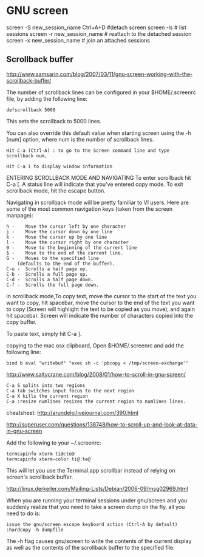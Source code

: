 # GNU screen

   screen -S new_session_name
   Ctrl+A+D #detach screen
   screen -ls # list sessions
   screen -r new_session_name # reattach to the detached session
   screen -x new_session_name # join an attached sessions
   
## Scrollback buffer

http://www.samsarin.com/blog/2007/03/11/gnu-screen-working-with-the-scrollback-buffer/

The number of scrollback lines can be configured in your $HOME/.screenrc file, by adding the following line:

    defscrollback 5000

This sets the scrollback to 5000 lines.

You can also override this default value when starting screen using the -h [num] option, where num is the number of scrollback lines.

    Hit C-a (Ctrl-A) : to go to the Screen command line and type scrollback num,

    Hit C-a i to display window information

ENTERING SCROLLBACK MODE AND NAVIGATING
To enter scrollback hit C-a [. A status line will indicate that you've entered copy mode. To exit scrollback mode, hit the escape button.

Navigating in scrollback mode will be pretty familiar to VI users. Here are some of the most common navigation keys (taken from the screen manpage):

    h -    Move the cursor left by one character
    j -    Move the cursor down by one line
    k -    Move the cursor up by one line
    l -    Move the cursor right by one character
    0 -    Move to the beginning of the current line
    $ -    Move to the end of the current line.
    G -    Moves to the specified line
        (defaults to the end of the buffer).
    C-u -  Scrolls a half page up.
    C-b -  Scrolls a full page up.
    C-d -  Scrolls a half page down.
    C-f -  Scrolls the full page down.

in scrollback mode,To copy text, move the cursor to the start of the text you want to copy, hit spacebar, move the cursor to the end of the text you want to copy (Screen will highlight the text to be copied as you move), and again hit spacebar. Screen will indicate the number of characters copied into the copy buffer.

To paste text, simply hit C-a ].

copying to the mac osx clipboard, Open $HOME/.screenrc and add the following line:

    bind b eval "writebuf" "exec sh -c 'pbcopy < /tmp/screen-exchange'"

http://www.saltycrane.com/blog/2008/01/how-to-scroll-in-gnu-screen/

    C-a S splits into two regions
    C-a tab switches input focus to the next region
    C-a X kills the current region
    C-a :resize numlines resizes the current region to numlines lines.

cheatsheet: http://arundelo.livejournal.com/390.html

http://superuser.com/questions/138748/how-to-scroll-up-and-look-at-data-in-gnu-screen

Add the following to your ~/.screenrc:

    termcapinfo xterm ti@:te@
    termcapinfo xterm-color ti@:te@
    
This will let you use the Terminal.app scrollbar instead of relying on screen's scrollback buffer.

http://linux.derkeiler.com/Mailing-Lists/Debian/2006-09/msg02969.html

When you are running your terminal sessions under gnu/screen and you
suddenly realize that you need to take a screen dump on the fly, all you
need to do is:

    issue the gnu/screen escape keyboard action (Ctrl-A by default) 
    :hardcopy -h dumpfile

The -h flag causes gnu/screen to write the contents of the current
display as well as the contents of the scrollback buffer to the
specified file.